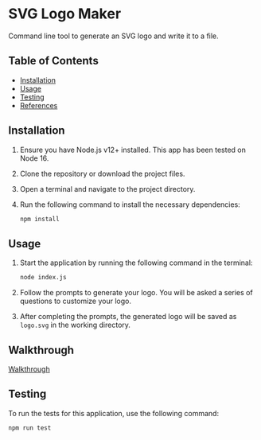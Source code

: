 # SVG Logo Maker

Command line tool to generate an SVG logo and write it to a file.

## Table of Contents

- [Installation](#installation)
- [Usage](#usage)
- [Testing](#testing)
- [References](#references)

## Installation

1. Ensure you have Node.js v12+ installed. This app has been tested on Node 16.
2. Clone the repository or download the project files.
3. Open a terminal and navigate to the project directory.
4. Run the following command to install the necessary dependencies:

    ```bash
    npm install
    ```

## Usage

1. Start the application by running the following command in the terminal:

    ```bash
    node index.js
    ```

2. Follow the prompts to generate your logo. You will be asked a series of questions to customize your logo.

3. After completing the prompts, the generated logo will be saved as `logo.svg` in the working directory.

## Walkthrough

[Walkthrough](<../Untitled_ Jun 17, 2024 2_17 PM.webm>)

## Testing

To run the tests for this application, use the following command:

```bash
npm run test

